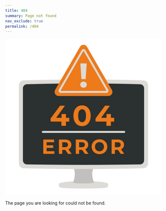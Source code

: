 ```yaml
---
title: 404
summary: Page not found
nav_exclude: true
permalink: /404
---
```


![Image][Image]

The page you are looking for could not be found.

<!-- ///////////////////////////////////////////////////////////////////////////////////////////////////////////////////////////////////////////////////// -->

[Image]: /assets/images/404.webp

<!-- ///////////////////////////////////////////////////////////////////////////////////////////////////////////////////////////////////////////////////// -->
